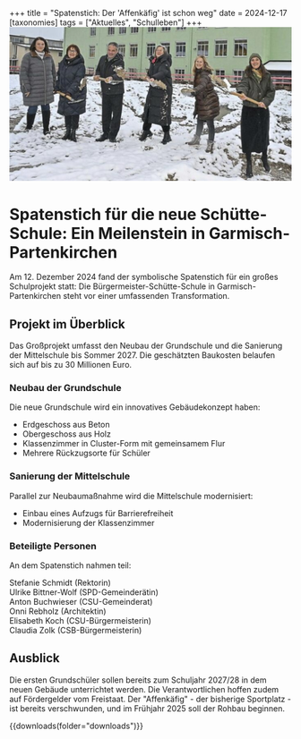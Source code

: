 +++
title = "Spatenstich: Der 'Affenkäfig' ist schon weg"
date = 2024-12-17
[taxonomies]
tags = ["Aktuelles", "Schulleben"]
+++
![Das Foto zeigt LehrerInnen beim Spatenstich](images/image.jpg)

<!-- more -->

# Spatenstich für die neue Schütte-Schule: Ein Meilenstein in Garmisch-Partenkirchen
Am 12. Dezember 2024 fand der symbolische Spatenstich für ein großes Schulprojekt statt: Die Bürgermeister-Schütte-Schule in Garmisch-Partenkirchen steht vor einer umfassenden Transformation.
## Projekt im Überblick
Das Großprojekt umfasst den Neubau der Grundschule und die Sanierung der Mittelschule bis Sommer 2027. Die geschätzten Baukosten belaufen sich auf bis zu 30 Millionen Euro.
### Neubau der Grundschule
Die neue Grundschule wird ein innovatives Gebäudekonzept haben:

- Erdgeschoss aus Beton
- Obergeschoss aus Holz
- Klassenzimmer in Cluster-Form mit gemeinsamem Flur
- Mehrere Rückzugsorte für Schüler

### Sanierung der Mittelschule
Parallel zur Neubaumaßnahme wird die Mittelschule modernisiert:

- Einbau eines Aufzugs für Barrierefreiheit
- Modernisierung der Klassenzimmer

###  Beteiligte Personen
An dem Spatenstich nahmen teil:

Stefanie Schmidt (Rektorin)  
Ulrike Bittner-Wolf (SPD-Gemeinderätin)  
Anton Buchwieser (CSU-Gemeinderat)  
Onni Rebholz (Architektin)  
Elisabeth Koch (CSU-Bürgermeisterin)  
Claudia Zolk (CSB-Bürgermeisterin)  

## Ausblick
Die ersten Grundschüler sollen bereits zum Schuljahr 2027/28 in dem neuen Gebäude unterrichtet werden. Die Verantwortlichen hoffen zudem auf Fördergelder vom Freistaat.
Der "Affenkäfig" - der bisherige Sportplatz - ist bereits verschwunden, und im Frühjahr 2025 soll der Rohbau beginnen.

{{downloads(folder="downloads")}}